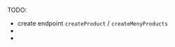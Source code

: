 TODO:

- create endpoint `createProduct` / `createMenyProducts`
- <ProductItem />
- <ProductList />
